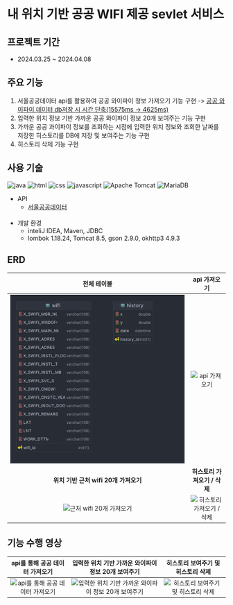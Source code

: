 # 내 위치 기반 공공 WIFI 제공 sevlet 서비스

## 프로젝트 기간

- 2024.03.25 ~ 2024.04.08

## 주요 기능
1. 서울공공데이터 api를 활용하여 공공 와이파이 정보 가져오기 기능 구현 -> [공공 와이파이 데이터 db저장 시 시간 단축(15575ms -> 4625ms)](https://velog.io/@yjj7819/%EB%8C%80%EB%9F%89-%EB%8D%B0%EC%9D%B4%ED%84%B0-%EC%BF%BC%EB%A6%AC-%EC%8B%9C%EA%B0%84-%EB%8B%A8%EC%B6%95addBatch-excuteBatch#addbatch%EB%A5%BC-%EC%82%AC%EC%9A%A9%ED%95%9C-%EB%A6%AC%ED%8E%99%ED%86%A0%EB%A7%81)
2. 입력한 위치 정보 기반 가까운 공공 와이파이 정보 20개 보여주는 기능 구현
3. 가까운 공공 과이파이 정보를 조회하는 시점에 입력한 위치 정보와 조회한 날짜를 저장한 히스토리를 DB에 저장 및 보여주는 기능 구현
4. 히스토리 삭제 기능 구현

## 사용 기술

![java](https://github.com/JinhwanB/OpenApiServletProject/assets/123534245/13d655a7-b9d8-48e3-a166-0c4f3d7830e6)
![html](https://img.shields.io/badge/HTML5-E34F26?style=for-the-badge&logo=HTML5&logoColor=white)
![css](https://img.shields.io/badge/CSS3-1572B6?style=for-the-badge&logo=CSS3&logoColor=white)
![javascript](https://img.shields.io/badge/JavaScript-F7DF1E?style=for-the-badge&logo=JavaScript&logoColor=white)
![Apache Tomcat](https://img.shields.io/badge/apache%20tomcat-%23F8DC75.svg?style=for-the-badge&logo=apache-tomcat&logoColor=black)
![MariaDB](https://img.shields.io/badge/MariaDB-003545?style=for-the-badge&logo=mariadb&logoColor=white)

- API
  - [서울공공데이터](https://data.seoul.go.kr/dataList/OA-20883/S/1/datasetView.do)<br><br>
- 개발 환경
  - inteliJ IDEA, Maven, JDBC
  - lombok 1.18.24, Tomcat 8.5, gson 2.9.0, okhttp3 4.9.3

## ERD

|                                                            전체 테이블                                                            |                                                          api 가져오기                                                          |
|:----------------------------------------------------------------------------------------------------------------------------:|:--------------------------------------------------------------------------------------------------------------------------:|
|                                            ![table](mission1/db/databaseERD.png)                                             |    ![api 가져오기](https://github.com/JinhwanB/OpenApiServletProject/assets/123534245/587b99c5-fa3d-43f8-9a8f-71a5f7c63255)    |
|                                                  **위치 기반 근처 wifi 20개 가져오기**                                                  |                                                     **히스토리 가져오기 / 삭제**                                                     |
| ![근처 wifi 20개 가져오기](https://github.com/JinhwanB/OpenApiServletProject/assets/123534245/7b4c2889-88a3-4dd4-9bbb-dd93dab7ce01) | ![히스토리 가져오기 / 삭제](https://github.com/JinhwanB/OpenApiServletProject/assets/123534245/d0cfa0d4-7df1-450b-b40a-780ffc8d910e) |

## 기능 수행 영상

|                                                       api를 통해 공공 데이터 가져오기                                                       |                                                       입력한 위치 기반 가까운 와이파이 정보 20개 보여주기                                                       |                                                       히스토리 보여주기 및 히스토리 삭제                                                       |
|:-------------------------------------------------------------------------------------------------------------------------------:|:------------------------------------------------------------------------------------------------------------------------------------------:|:-------------------------------------------------------------------------------------------------------------------------------:|
| ![api를 통해 공공 데이터 가져오기](https://github.com/JinhwanB/OpenApiServletProject/assets/123534245/19c47ae8-f3c0-4446-bac3-c13df1699b44) | ![입력한 위치 기반 가까운 와이파이 정보 20개 보여주기](https://github.com/JinhwanB/OpenApiServletProject/assets/123534245/fd952066-8815-471d-a1a4-1991e597783f) | ![히스토리 보여주기 및 히스토리 삭제](https://github.com/JinhwanB/OpenApiServletProject/assets/123534245/b003c867-d3dc-4972-b9da-3f02f171fa31) |